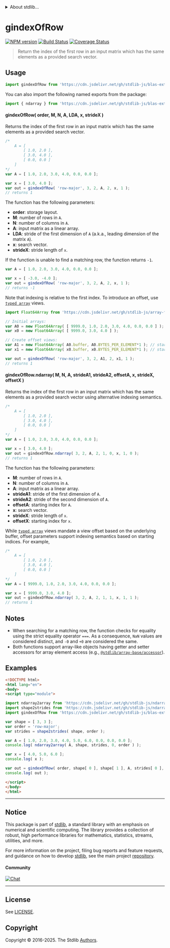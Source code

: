 <!--

@license Apache-2.0

Copyright (c) 2025 The Stdlib Authors.

Licensed under the Apache License, Version 2.0 (the "License");
you may not use this file except in compliance with the License.
You may obtain a copy of the License at

   http://www.apache.org/licenses/LICENSE-2.0

Unless required by applicable law or agreed to in writing, software
distributed under the License is distributed on an "AS IS" BASIS,
WITHOUT WARRANTIES OR CONDITIONS OF ANY KIND, either express or implied.
See the License for the specific language governing permissions and
limitations under the License.

-->


<details>
  <summary>
    About stdlib...
  </summary>
  <p>We believe in a future in which the web is a preferred environment for numerical computation. To help realize this future, we've built stdlib. stdlib is a standard library, with an emphasis on numerical and scientific computation, written in JavaScript (and C) for execution in browsers and in Node.js.</p>
  <p>The library is fully decomposable, being architected in such a way that you can swap out and mix and match APIs and functionality to cater to your exact preferences and use cases.</p>
  <p>When you use stdlib, you can be absolutely certain that you are using the most thorough, rigorous, well-written, studied, documented, tested, measured, and high-quality code out there.</p>
  <p>To join us in bringing numerical computing to the web, get started by checking us out on <a href="https://github.com/stdlib-js/stdlib">GitHub</a>, and please consider <a href="https://opencollective.com/stdlib">financially supporting stdlib</a>. We greatly appreciate your continued support!</p>
</details>

# gindexOfRow

[![NPM version][npm-image]][npm-url] [![Build Status][test-image]][test-url] [![Coverage Status][coverage-image]][coverage-url] <!-- [![dependencies][dependencies-image]][dependencies-url] -->

> Return the index of the first row in an input matrix which has the same elements as a provided search vector.



<section class="usage">

## Usage

```javascript
import gindexOfRow from 'https://cdn.jsdelivr.net/gh/stdlib-js/blas-ext-base-gindex-of-row@esm/index.mjs';
```

You can also import the following named exports from the package:

```javascript
import { ndarray } from 'https://cdn.jsdelivr.net/gh/stdlib-js/blas-ext-base-gindex-of-row@esm/index.mjs';
```

#### gindexOfRow( order, M, N, A, LDA, x, strideX )

Returns the index of the first row in an input matrix which has the same elements as a provided search vector.

```javascript
/*
    A = [
        [ 1.0, 2.0 ],
        [ 3.0, 4.0 ],
        [ 0.0, 0.0 ]
    ]
*/
var A = [ 1.0, 2.0, 3.0, 4.0, 0.0, 0.0 ];

var x = [ 3.0, 4.0 ];
var out = gindexOfRow( 'row-major', 3, 2, A, 2, x, 1 );
// returns 1
```

The function has the following parameters:

-   **order**: storage layout.
-   **M**: number of rows in `A`.
-   **N**: number of columns in `A`.
-   **A**: input matrix as a linear array.
-   **LDA**: stride of the first dimension of `A` (a.k.a., leading dimension of the matrix `A`).
-   **x**: search vector.
-   **strideX**: stride length of `x`.

If the function is unable to find a matching row, the function returns `-1`.

```javascript
var A = [ 1.0, 2.0, 3.0, 4.0, 0.0, 0.0 ];

var x = [ -3.0, -4.0 ];
var out = gindexOfRow( 'row-major', 3, 2, A, 2, x, 1 );
// returns -1
```

Note that indexing is relative to the first index. To introduce an offset, use [`typed array`][mdn-typed-array] views.

<!-- eslint-disable stdlib/capitalized-comments -->

```javascript
import Float64Array from 'https://cdn.jsdelivr.net/gh/stdlib-js/array-float64@esm/index.mjs';

// Initial arrays:
var A0 = new Float64Array( [ 9999.0, 1.0, 2.0, 3.0, 4.0, 0.0, 0.0 ] );
var x0 = new Float64Array( [ 9999.0, 3.0, 4.0 ] );

// Create offset views:
var A1 = new Float64Array( A0.buffer, A0.BYTES_PER_ELEMENT*1 ); // start at 2nd element
var x1 = new Float64Array( x0.buffer, x0.BYTES_PER_ELEMENT*1 ); // start at 2nd element

var out = gindexOfRow( 'row-major', 3, 2, A1, 2, x1, 1 );
// returns 1
```

#### gindexOfRow.ndarray( M, N, A, strideA1, strideA2, offsetA, x, strideX, offsetX )

Returns the index of the first row in an input matrix which has the same elements as a provided search vector using alternative indexing semantics.

```javascript
/*
    A = [
        [ 1.0, 2.0 ],
        [ 3.0, 4.0 ],
        [ 0.0, 0.0 ]
    ]
*/
var A = [ 1.0, 2.0, 3.0, 4.0, 0.0, 0.0 ];

var x = [ 3.0, 4.0 ];
var out = gindexOfRow.ndarray( 3, 2, A, 2, 1, 0, x, 1, 0 );
// returns 1
```

The function has the following parameters:

-   **M**: number of rows in `A`.
-   **N**: number of columns in `A`.
-   **A**: input matrix as a linear array.
-   **strideA1**: stride of the first dimension of `A`.
-   **strideA2**: stride of the second dimension of `A`.
-   **offsetA**: starting index for `A`.
-   **x**: search vector.
-   **strideX**: stride length of `x`.
-   **offsetX**: starting index for `x`.

While [`typed array`][mdn-typed-array] views mandate a view offset based on the underlying buffer, offset parameters support indexing semantics based on starting indices. For example,

```javascript
/*
    A = [
        [ 1.0, 2.0 ],
        [ 3.0, 4.0 ],
        [ 0.0, 0.0 ]
    ]
*/
var A = [ 9999.0, 1.0, 2.0, 3.0, 4.0, 0.0, 0.0 ];

var x = [ 9999.0, 3.0, 4.0 ];
var out = gindexOfRow.ndarray( 3, 2, A, 2, 1, 1, x, 1, 1 );
// returns 1
```

</section>

<!-- /.usage -->

<section class="notes">

## Notes

-   When searching for a matching row, the function checks for equality using the strict equality operator `===`. As a consequence, `NaN` values are considered distinct, and `-0` and `+0` are considered the same.
-   Both functions support array-like objects having getter and setter accessors for array element access (e.g., [`@stdlib/array-base/accessor`][@stdlib/array/base/accessor]).

</section>

<!-- /.notes -->

<section class="examples">

## Examples

<!-- eslint-disable max-len -->

<!-- eslint no-undef: "error" -->

```html
<!DOCTYPE html>
<html lang="en">
<body>
<script type="module">

import ndarray2array from 'https://cdn.jsdelivr.net/gh/stdlib-js/ndarray-base-to-array@esm/index.mjs';
import shape2strides from 'https://cdn.jsdelivr.net/gh/stdlib-js/ndarray-base-shape2strides@esm/index.mjs';
import gindexOfRow from 'https://cdn.jsdelivr.net/gh/stdlib-js/blas-ext-base-gindex-of-row@esm/index.mjs';

var shape = [ 3, 3 ];
var order = 'row-major';
var strides = shape2strides( shape, order );

var A = [ 1.0, 2.0, 3.0, 4.0, 5.0, 6.0, 0.0, 0.0, 0.0 ];
console.log( ndarray2array( A, shape, strides, 0, order ) );

var x = [ 4.0, 5.0, 6.0 ];
console.log( x );

var out = gindexOfRow( order, shape[ 0 ], shape[ 1 ], A, strides[ 0 ], x, 1, 0 );
console.log( out );

</script>
</body>
</html>
```

</section>

<!-- /.examples -->

<!-- Section for related `stdlib` packages. Do not manually edit this section, as it is automatically populated. -->

<section class="related">

</section>

<!-- /.related -->

<!-- Section for all links. Make sure to keep an empty line after the `section` element and another before the `/section` close. -->


<section class="main-repo" >

* * *

## Notice

This package is part of [stdlib][stdlib], a standard library with an emphasis on numerical and scientific computing. The library provides a collection of robust, high performance libraries for mathematics, statistics, streams, utilities, and more.

For more information on the project, filing bug reports and feature requests, and guidance on how to develop [stdlib][stdlib], see the main project [repository][stdlib].

#### Community

[![Chat][chat-image]][chat-url]

---

## License

See [LICENSE][stdlib-license].


## Copyright

Copyright &copy; 2016-2025. The Stdlib [Authors][stdlib-authors].

</section>

<!-- /.stdlib -->

<!-- Section for all links. Make sure to keep an empty line after the `section` element and another before the `/section` close. -->

<section class="links">

[npm-image]: http://img.shields.io/npm/v/@stdlib/blas-ext-base-gindex-of-row.svg
[npm-url]: https://npmjs.org/package/@stdlib/blas-ext-base-gindex-of-row

[test-image]: https://github.com/stdlib-js/blas-ext-base-gindex-of-row/actions/workflows/test.yml/badge.svg?branch=main
[test-url]: https://github.com/stdlib-js/blas-ext-base-gindex-of-row/actions/workflows/test.yml?query=branch:main

[coverage-image]: https://img.shields.io/codecov/c/github/stdlib-js/blas-ext-base-gindex-of-row/main.svg
[coverage-url]: https://codecov.io/github/stdlib-js/blas-ext-base-gindex-of-row?branch=main

<!--

[dependencies-image]: https://img.shields.io/david/stdlib-js/blas-ext-base-gindex-of-row.svg
[dependencies-url]: https://david-dm.org/stdlib-js/blas-ext-base-gindex-of-row/main

-->

[chat-image]: https://img.shields.io/gitter/room/stdlib-js/stdlib.svg
[chat-url]: https://app.gitter.im/#/room/#stdlib-js_stdlib:gitter.im

[stdlib]: https://github.com/stdlib-js/stdlib

[stdlib-authors]: https://github.com/stdlib-js/stdlib/graphs/contributors

[umd]: https://github.com/umdjs/umd
[es-module]: https://developer.mozilla.org/en-US/docs/Web/JavaScript/Guide/Modules

[deno-url]: https://github.com/stdlib-js/blas-ext-base-gindex-of-row/tree/deno
[deno-readme]: https://github.com/stdlib-js/blas-ext-base-gindex-of-row/blob/deno/README.md
[umd-url]: https://github.com/stdlib-js/blas-ext-base-gindex-of-row/tree/umd
[umd-readme]: https://github.com/stdlib-js/blas-ext-base-gindex-of-row/blob/umd/README.md
[esm-url]: https://github.com/stdlib-js/blas-ext-base-gindex-of-row/tree/esm
[esm-readme]: https://github.com/stdlib-js/blas-ext-base-gindex-of-row/blob/esm/README.md
[branches-url]: https://github.com/stdlib-js/blas-ext-base-gindex-of-row/blob/main/branches.md

[stdlib-license]: https://raw.githubusercontent.com/stdlib-js/blas-ext-base-gindex-of-row/main/LICENSE

[mdn-typed-array]: https://developer.mozilla.org/en-US/docs/Web/JavaScript/Reference/Global_Objects/TypedArray

[@stdlib/array/base/accessor]: https://github.com/stdlib-js/array-base-accessor/tree/esm

</section>

<!-- /.links -->
